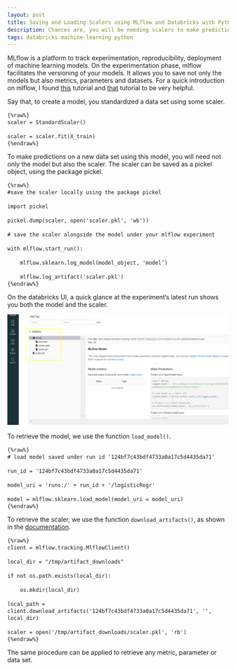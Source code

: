 ```yaml
---
layout: post
title: Saving and Loading Scalers using MLflow and Databricks with Python  
description: Chances are, you will be needing scalers to make predictions on new data sets.
tags: databricks machine-learning python
---
```


MLflow is a platform to track experimentation, reproducibility, deployment of machine learning models. On the experimentation phase, mlflow facilitates the versioning of your models. It allows you to save not only the models but also metrics, parameters and datasets. For a quick introduction on mlflow, I found [this](https://www.youtube.com/watch?v=vqigwhYyJ7M) tutorial and [that](https://www.youtube.com/watch?v=OWJHHAtnAwY) tutorial to be very helpful.  

Say that, to create a model, you standardized a data set using some scaler. 

	{%raw%} 
	scaler = StandardScaler() 

	scaler = scaler.fit(X_train) 
	{%endraw%}
 
To make predictions on a new data set using this model, you will need not only the model but also the scaler. The scaler can be saved as a pickel object, using the package pickel.  

	{%raw%}
	#save the scaler locally using the package pickel 

	import pickel 

	pickel.dump(scaler, open('scaler.pkl', 'wb')) 

	# save the scaler alongside the model under your mlflow experiment 

	with mlflow.start_run(): 

		mlflow.sklearn.log_model(model_object, 'model’) 

		mlflow.log_artifact('scaler.pkl') 				
	{%endraw%}
 
On the databricks UI, a quick glance at the experiment’s latest run shows you both the model and the scaler. 

![](/asset/screenshot/2021-02-24-scaler-mlflow-databricks-img01.png) 

To retrieve the model, we use the function `load_model()`.  

	{%raw%}	
	# load model saved under run id '124bf7c43bdf4733a0a17c5d4435da71'  

	run_id = '124bf7c43bdf4733a0a17c5d4435da71' 
	
	model_uri = 'runs:/' + run_id + '/logisticRegr'
	
	model = mlflow.sklearn.load_model(model_uri = model_uri) 
	{%endraw%}
 
To retrieve the scaler, we use the function `download_artifacts()`, as shown in the [documentation](https://www.mlflow.org/docs/latest/python_api/mlflow.tracking.html).  

	{%raw%}
	client = mlflow.tracking.MlflowClient() 

	local_dir = "/tmp/artifact_downloads" 

	if not os.path.exists(local_dir): 

		os.mkdir(local_dir) 
		
	local_path = client.download_artifacts('124bf7c43bdf4733a0a17c5d4435da71', '', local_dir) 

	scaler = open('/tmp/artifact_downloads/scaler.pkl', 'rb') 
	{%endraw%}

The same procedure can be applied to retrieve any metric, parameter or data set.